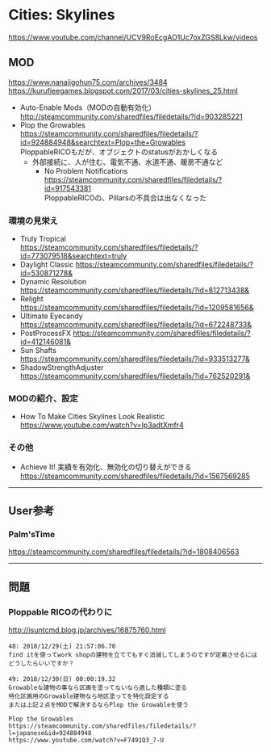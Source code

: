
# Cities: Skylines

https://www.youtube.com/channel/UCV9RoEcgAO1Uc7oxZGS8Lkw/videos  


## MOD

https://www.nanajigohun75.com/archives/3484  
https://kurufieegames.blogspot.com/2017/03/cities-skylines_25.html  

- Auto-Enable Mods（MODの自動有効化）  
  http://steamcommunity.com/sharedfiles/filedetails/?id=903285221
- Plop the Growables  
  https://steamcommunity.com/sharedfiles/filedetails/?id=924884948&searchtext=Plop+the+Growables  
  PloppableRICOもだが、オブジェクトのstatusがおかしくなる  
  - 外部接続に、人が住む、電気不通、水道不通、暖房不通など  
    - No Problem Notifications  
      https://steamcommunity.com/sharedfiles/filedetails/?id=917543381  
      PloppableRICOの、Pillarsの不具合は出なくなった

### 環境の見栄え

- Truly Tropical  
  https://steamcommunity.com/sharedfiles/filedetails/?id=773079518&searchtext=truly
- Daylight Classic
  https://steamcommunity.com/sharedfiles/filedetails/?id=530871278&
- Dynamic Resolution  
  https://steamcommunity.com/sharedfiles/filedetails/?id=812713438&  
- Relight  
  https://steamcommunity.com/sharedfiles/filedetails/?id=1209581656&  
- Ultimate Eyecandy  
  https://steamcommunity.com/sharedfiles/filedetails/?id=672248733&
- PostProcessFX
  https://steamcommunity.com/sharedfiles/filedetails/?id=412146081&  
- Sun Shafts  
  https://steamcommunity.com/sharedfiles/filedetails/?id=933513277&  
- ShadowStrengthAdjuster  
  https://steamcommunity.com/sharedfiles/filedetails/?id=762520291&  

### MODの紹介、設定

- How To Make Cities Skylines Look Realistic  
  https://www.youtube.com/watch?v=Ip3adtXmfr4  

### その他

- Achieve It!  実績を有効化、無効化の切り替えができる  
  https://steamcommunity.com/sharedfiles/filedetails/?id=1567569285  


- - - 


## User参考

### Palm'sTime

https://steamcommunity.com/sharedfiles/filedetails/?id=1808406563


- - - 


## 問題

### Ploppable RICOの代わりに

http://isuntcmd.blog.jp/archives/16875760.html

```
48: 2018/12/29(土) 21:57:06.70
find itを使ってwork shopの建物を立ててもすぐ消滅してしまうのですが定着させるにはどうしたらいいですか？

49: 2018/12/30(日) 00:00:19.32
Growableな建物の事なら区画を塗ってないなら適した種類に塗る
特化区画用のGrowable建物なら地区塗ってを特化設定する
または上記２点をMODで解決するならPlop the Growableを使う

Plop the Growables
https://steamcommunity.com/sharedfiles/filedetails/?l=japanese&id=924884948
https://www.youtube.com/watch?v=F7491Q3_7-U
```







